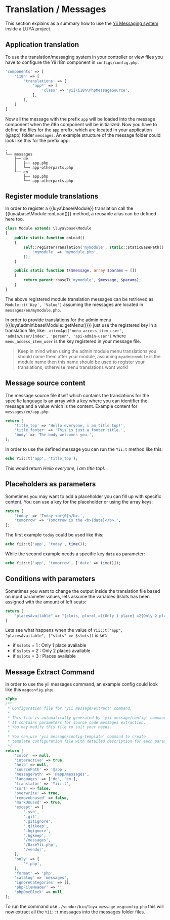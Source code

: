 # Translation / Messages

This section explains as a summary how to use the [Yii Messaging system](http://www.yiiframework.com/doc-2.0/guide-tutorial-i18n.html#message-translation) inside a LUYA project.

## Application translation

To use the translation/messaging system in your controller or view files you have to configure the Yii i18n component in `configs/config.php`:

```php
'components' => [
    'i18n' => [
        'translations' => [
            'app*' => [
                'class' => 'yii\i18n\PhpMessageSource',
            ],
        ],
    ]
]
```

Now all the message with the prefix `app` will be loaded into the message component when the i18n component will be initialized. Now you have to define the files for the `app` prefix, which are located in your application (@app) folder `messages`. An example structure of the message folder could look like this for the prefix app:

```
.
└── messages
    ├── de
    │   ├── app.php
    │   └── app-otherparts.php
    └── en
        ├── app.php
        └── app-otherparts.php
```

## Register module translations

In order to register a {{luya\base\Module}} translation call the {{luya\base\Module::onLoad()}} method, a reusable alias can be defined here too.

```php
class Module extends \luya\base\Module
{
    public static function onLoad()
    {
        self::registerTranslation('mymodule', static::staticBasePath() . '/messages', [
            'mymodule' => 'mymodule.php',
        ]);
    }

    public static function t($message, array $params = [])
    {
        return parent::baseT('mymodule', $message, $params);
    }
}
```

The above registered module translation messages can be retrieved as `Module::t('Key', 'Value')` assuming the messages are located in `messages/en/mymodule.php`.

In order to provide translations for the admin menu ({{luya\admin\base\Module::getMenu()}}) just use the registered key in a translation file, like: `->itemApi('menu_access_item_user', 'admin/user/index', 'person', 'api-admin-user')` where `menu_access_item_user` is the key registered in your message file.

> Keep in mind when using the admin module menu translations you should name them after your module, assuming `myadminmodule` is the module name then this name should be used to register your translations, otherwise menu translations wont work!

## Message source content

The message source file itself which contains the translations for the specific language is an array with a key where you can identifier the message and a value which is the content. Example content for `messages/en/app.php`:

```php
return [
    'title_top' => 'Hello everyone, i am title top!',
    'title_footer' => 'This is just a footer title.',
    'body' => 'The body welcomes you.',
];
```

In order to use the defined message you can run the `Yii:t` method like this:

```php
echo Yii::t('app', 'title_top');
```

This would return *Hello everyone, i am title top!*.

## Placeholders as parameters

Sometimes you may want to add a placeholder you can fill up with specific content. You can use a key for the placeholder or using the array keys:

```php
return [
    'today' => 'Today <b>{0}</b>.',
    'tomorrow' => 'Tomorrow is the <b>{date}</b>.',
];
```

The first example `today` could be used like this:

```php
echo Yii::t('app', 'today', time());
```

While the second example needs a specific key `date` as parameter:

```php
echo Yii::t('app', 'tomorrow', ['date' => time()]);
```

## Conditions with parameters

Sometimes you want to change the output inside the translation file based on input parameter values, lets assume the variables $slots has been assigned with the amount of left seats:

```php
return [
    "placesAvailable" => "{slots, plural,=1{Only 1 place} =2{Only 2 places} other{Places}} available"
]
```

Lets see what happens when the value of `Yii::t("app", "placesAvailable", ["slots" => $slots])` is set:

+ if `$slots` =  1 : Only 1 place available
+ if `$slots` =  2 : Only 2 places available
+ if `$slots` =  3 : Places available

## Message Extract Command

In order to use the yii messages command, an example config could look like this `msgconfig.php`:

```php
<?php
/**
 * Configuration file for 'yii message/extract' command.
 *
 * This file is automatically generated by 'yii message/config' command.
 * It contains parameters for source code messages extraction.
 * You may modify this file to suit your needs.
 *
 * You can use 'yii message/config-template' command to create
 * template configuration file with detailed description for each parameter.
 */
return [
    'color' => null,
    'interactive' => true,
    'help' => null,
    'sourcePath' => '@app',
    'messagePath' => '@app/messages',
    'languages' => ['de', 'en'],
    'translator' => 'Yii::t',
    'sort' => false,
    'overwrite' => true,
    'removeUnused' => false,
    'markUnused' => true,
    'except' => [
        '.svn',
        '.git',
        '.gitignore',
        '.gitkeep',
        '.hgignore',
        '.hgkeep',
        '/messages',
        '/BaseYii.php',
        '/vendor',
    ],
    'only' => [
        '*.php',
    ],
    'format' => 'php',
    'catalog' => 'messages',
    'ignoreCategories' => [],
    'phpFileHeader' => '',
    'phpDocBlock' => null,
];
```

To run the command use `./vendor/bin/luya message msgconfig.php` this will now extract all the `Yii::t` messages into the messages folder files.
